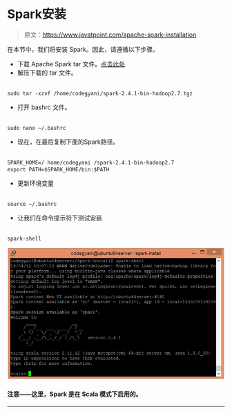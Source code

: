# Spark安装

> 原文：<https://www.javatpoint.com/apache-spark-installation>

在本节中，我们将安装 Spark。因此，请遵循以下步骤。

*   下载 Apache Spark tar 文件。[点击此处](https://www.apache.org/dyn/closer.lua/spark/spark-2.4.1/spark-2.4.1-bin-hadoop2.7.tgz)
*   解压下载的 tar 文件。

```

sudo tar -xzvf /home/codegyani/spark-2.4.1-bin-hadoop2.7.tgz 

```

*   打开 bashrc 文件。

```

sudo nano ~/.bashrc

```

*   现在，在最后复制下面的Spark路径。

```

SPARK_HOME=/ home/codegyani /spark-2.4.1-bin-hadoop2.7
export PATH=$SPARK_HOME/bin:$PATH

```

*   更新环境变量

```

source ~/.bashrc

```

*   让我们在命令提示符下测试安装

```

spark-shell

```

![Spark Installation](img/170a93374b4be35d8d843aba12f4d56b.png)

#### 注意——这里，Spark 是在 Scala 模式下启用的。

* * *